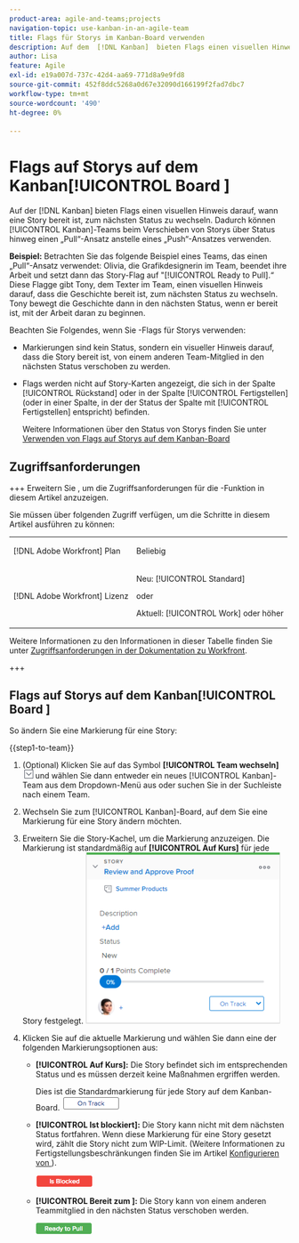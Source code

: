 ```yaml
---
product-area: agile-and-teams;projects
navigation-topic: use-kanban-in-an-agile-team
title: Flags für Storys im Kanban-Board verwenden
description: Auf dem  [!DNL Kanban]  bieten Flags einen visuellen Hinweis darauf, wann eine Story bereit ist, zum nächsten Status zu wechseln. Dadurch können Kanban-Teams beim Verschieben von Storys über Status hinweg einen „Pull“-Ansatz anstelle eines „Push“-Ansatzes verwenden.
author: Lisa
feature: Agile
exl-id: e19a007d-737c-42d4-aa69-771d8a9e9fd8
source-git-commit: 452f8ddc5268a0d67e32090d166199f2fad7dbc7
workflow-type: tm+mt
source-wordcount: '490'
ht-degree: 0%

---
```


# Flags auf Storys auf dem Kanban[!UICONTROL Board &#x200B;]

Auf der [!DNL Kanban] bieten Flags einen visuellen Hinweis darauf, wann eine Story bereit ist, zum nächsten Status zu wechseln. Dadurch können [!UICONTROL Kanban]-Teams beim Verschieben von Storys über Status hinweg einen „Pull“-Ansatz anstelle eines „Push“-Ansatzes verwenden.

**Beispiel:** Betrachten Sie das folgende Beispiel eines Teams, das einen „Pull“-Ansatz verwendet: Olivia, die Grafikdesignerin im Team, beendet ihre Arbeit und setzt dann das Story-Flag auf &quot;[!UICONTROL Ready to Pull].“ Diese Flagge gibt Tony, dem Texter im Team, einen visuellen Hinweis darauf, dass die Geschichte bereit ist, zum nächsten Status zu wechseln. Tony bewegt die Geschichte dann in den nächsten Status, wenn er bereit ist, mit der Arbeit daran zu beginnen.

Beachten Sie Folgendes, wenn Sie -Flags für Storys verwenden:

* Markierungen sind kein Status, sondern ein visueller Hinweis darauf, dass die Story bereit ist, von einem anderen Team-Mitglied in den nächsten Status verschoben zu werden.
* Flags werden nicht auf Story-Karten angezeigt, die sich in der Spalte [!UICONTROL Rückstand] oder in der Spalte [!UICONTROL Fertigstellen] (oder in einer Spalte, in der der Status der Spalte mit [!UICONTROL Fertigstellen] entspricht) befinden.

  Weitere Informationen über den Status von Storys finden Sie unter [Verwenden von Flags auf Storys auf dem Kanban-Board](#updating-the-status-of-stories-and-subtasks)

## Zugriffsanforderungen

+++ Erweitern Sie , um die Zugriffsanforderungen für die -Funktion in diesem Artikel anzuzeigen.

Sie müssen über folgenden Zugriff verfügen, um die Schritte in diesem Artikel ausführen zu können:

<table style="table-layout:auto"> 
 <col> 
 </col> 
 <col> 
 </col> 
 <tbody> 
  <tr> 
   <td role="rowheader">[!DNL Adobe Workfront] Plan</td> 
   <td> <p>Beliebig</p> </td> 
  </tr> 
  <tr> 
   <td role="rowheader">[!DNL Adobe Workfront] Lizenz</td> 
   <td> <p>Neu: [!UICONTROL Standard]</p> 
   oder
   <p>Aktuell: [!UICONTROL Work] oder höher</p> </td> 
  </tr>
 </tbody> 
</table>

Weitere Informationen zu den Informationen in dieser Tabelle finden Sie unter [Zugriffsanforderungen in der Dokumentation zu Workfront](/help/quicksilver/administration-and-setup/add-users/access-levels-and-object-permissions/access-level-requirements-in-documentation.md).

+++

## Flags auf Storys auf dem Kanban[!UICONTROL Board &#x200B;]

So ändern Sie eine Markierung für eine Story:

{{step1-to-team}}

1. (Optional) Klicken Sie auf das Symbol **[!UICONTROL Team wechseln]** ![Symbol Team wechseln](assets/switch-team-icon.png) und wählen Sie dann entweder ein neues [!UICONTROL Kanban]-Team aus dem Dropdown-Menü aus oder suchen Sie in der Suchleiste nach einem Team.

1. Wechseln Sie zum [!UICONTROL Kanban]-Board, auf dem Sie eine Markierung für eine Story ändern möchten.
1. Erweitern Sie die Story-Kachel, um die Markierung anzuzeigen.
Die Markierung ist standardmäßig auf **[!UICONTROL Auf Kurs]** für jede Story festgelegt.
   ![Kanban-Karte](assets/agile-storycard-kanban-2021-350x308.png)

1. Klicken Sie auf die aktuelle Markierung und wählen Sie dann eine der folgenden Markierungsoptionen aus:

   * **[!UICONTROL Auf Kurs]:** Die Story befindet sich im entsprechenden Status und es müssen derzeit keine Maßnahmen ergriffen werden.

     Dies ist die Standardmarkierung für jede Story auf dem Kanban-Board.
     ![kanban_flag_ontrack.png](assets/kanban-flag-ontrack.png)

   * **[!UICONTROL Ist blockiert]:** Die Story kann nicht mit dem nächsten Status fortfahren. Wenn diese Markierung für eine Story gesetzt wird, zählt die Story nicht zum WIP-Limit. (Weitere Informationen zu Fertigstellungsbeschränkungen finden Sie im Artikel [Konfigurieren von ](../../agile/get-started-with-agile-in-workfront/configure-kanban.md)).

     ![kanban_flag_block.png](assets/kanban-flag-blocked.png)

   * **[!UICONTROL Bereit zum &#x200B;]:** Die Story kann von einem anderen Teammitglied in den nächsten Status verschoben werden.

     ![kanban_flag_ready.png](assets/kanban-flag-ready.png)
